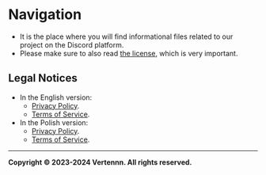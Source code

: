 # Navigation
- It is the place where you will find informational files related to our project on the Discord platform.
- Please make sure to also read [the license](https://github.com/verbelowski/starlight/blob/main/LICENSE.md), which is very important.

## Legal Notices
- In the English version:
  * [Privacy Policy](https://github.com/verbelowski/starlight/blob/main/english/policy.md).
  * [Terms of Service](https://github.com/verbelowski/starlight/blob/main/english/terms.md).
- In the Polish version:
  * [Privacy Policy](https://github.com/verbelowski/starlight/blob/main/polish/policy.md).
  * [Terms of Service](https://github.com/verbelowski/starlight/blob/main/polish/terms.md).

---

**Copyright © 2023-2024 Vertennn. All rights reserved.**
